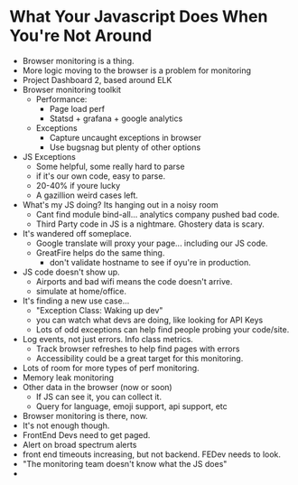 # What Your Javascript Does When You're Not Around

* Browser monitoring is a thing.
* More logic moving to the browser is a problem for monitoring
* Project Dashboard 2, based around ELK
* Browser monitoring toolkit
    * Performance:
        * Page load perf
        * Statsd + grafana + google analytics
    * Exceptions
        * Capture uncaught exceptions in browser
        * Use bugsnag but plenty of other options
* JS Exceptions
    * Some helpful, some really hard to parse
    * if it's our own code, easy to parse.
    * 20-40% if youre lucky
    * A gazillion weird cases left.
* What's my JS doing? Its hanging out in a noisy room
    * Cant find module bind-all... analytics company pushed bad code.
    * Third Party code in JS is a nightmare.  Ghostery data is scary.
* It's wandered off someplace.
    * Google translate will proxy your page... including our JS code.
    * GreatFire helps do the same thing.
        * don't validate hostname to see if oyu're in production.  
* JS code doesn't show up.
    * Airports and bad wifi means the code doesn't arrive.
    * simulate at home/office.
* It's finding a new use case...
    * "Exception Class: Waking up dev"
    * you can watch what devs are doing, like looking for API Keys
    * Lots of odd exceptions can help find people probing your code/site.
* Log events, not just errors.  Info class metrics.
    * Track browser refreshes to help find pages with errors
    * Accessibility could be a great target for this monitoring.
* Lots of room for more types of perf monitoring.
* Memory leak monitoring
* Other data in the browser (now or soon)
    * If JS can see it, you can collect it.
    * Query for language, emoji support, api support, etc
* Browser monitoring is there, now.
* It's not enough though.
* FrontEnd Devs need to get paged.
* Alert on broad spectrum alerts
* front end timeouts increasing, but not backend.  FEDev needs to look.
* "The monitoring team doesn't know what the JS does"
* 
